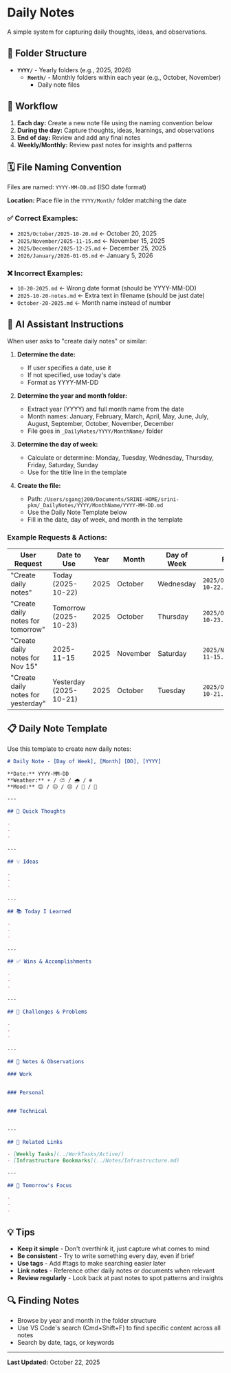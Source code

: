 # Daily Notes

A simple system for capturing daily thoughts, ideas, and observations.

## 📁 Folder Structure

- **`YYYY/`** - Yearly folders (e.g., 2025, 2026)
  - **`Month/`** - Monthly folders within each year (e.g., October, November)
    - Daily note files

## 📝 Workflow

1. **Each day:** Create a new note file using the naming convention below
2. **During the day:** Capture thoughts, ideas, learnings, and observations
3. **End of day:** Review and add any final notes
4. **Weekly/Monthly:** Review past notes for insights and patterns

## 🗓️ File Naming Convention

Files are named: `YYYY-MM-DD.md` (ISO date format)

**Location:** Place file in the `YYYY/Month/` folder matching the date

### ✅ Correct Examples:
- `2025/October/2025-10-20.md` ← October 20, 2025
- `2025/November/2025-11-15.md` ← November 15, 2025
- `2025/December/2025-12-25.md` ← December 25, 2025
- `2026/January/2026-01-05.md` ← January 5, 2026

### ❌ Incorrect Examples:
- `10-20-2025.md` ← Wrong date format (should be YYYY-MM-DD)
- `2025-10-20-notes.md` ← Extra text in filename (should be just date)
- `October-20-2025.md` ← Month name instead of number

## 🤖 AI Assistant Instructions

When user asks to "create daily notes" or similar:

1. **Determine the date:**
   - If user specifies a date, use it
   - If not specified, use today's date
   - Format as YYYY-MM-DD

2. **Determine the year and month folder:**
   - Extract year (YYYY) and full month name from the date
   - Month names: January, February, March, April, May, June, July, August, September, October, November, December
   - File goes in `_DailyNotes/YYYY/MonthName/` folder

3. **Determine the day of week:**
   - Calculate or determine: Monday, Tuesday, Wednesday, Thursday, Friday, Saturday, Sunday
   - Use for the title line in the template

4. **Create the file:**
   - Path: `/Users/sgangj200/Documents/SRINI-HOME/srini-pkm/_DailyNotes/YYYY/MonthName/YYYY-MM-DD.md`
   - Use the Daily Note Template below
   - Fill in the date, day of week, and month in the template

### Example Requests & Actions:

| User Request                       | Date to Use            | Year | Month    | Day of Week | File Path                     |
| ---------------------------------- | ---------------------- | ---- | -------- | ----------- | ----------------------------- |
| "Create daily notes"               | Today (2025-10-22)     | 2025 | October  | Wednesday   | `2025/October/2025-10-22.md`  |
| "Create daily notes for tomorrow"  | Tomorrow (2025-10-23)  | 2025 | October  | Thursday    | `2025/October/2025-10-23.md`  |
| "Create daily notes for Nov 15"    | 2025-11-15             | 2025 | November | Saturday    | `2025/November/2025-11-15.md` |
| "Create daily notes for yesterday" | Yesterday (2025-10-21) | 2025 | October  | Tuesday     | `2025/October/2025-10-21.md`  |

## 📋 Daily Note Template

Use this template to create new daily notes:

```markdown
# Daily Note - [Day of Week], [Month] [DD], [YYYY]

**Date:** YYYY-MM-DD  
**Weather:** ☀️ / ⛅ / 🌧️ / ❄️  
**Mood:** 😊 / 😐 / 😔 / 🤔 / 🎉

---

## 💭 Quick Thoughts

- 
- 
- 

---

## 💡 Ideas

- 
- 
- 

---

## 📚 Today I Learned

- 
- 
- 

---

## ✅ Wins & Accomplishments

- 
- 
- 

---

## 🤔 Challenges & Problems

- 
- 
- 

---

## 📝 Notes & Observations

### Work


### Personal


### Technical


---

## 🔗 Related Links

- [Weekly Tasks](../WorkTasks/Active/)
- [Infrastructure Bookmarks](../Notes/Infrastructure.md)

---

## 🎯 Tomorrow's Focus

- 
- 
- 
```

## 💡 Tips

- **Keep it simple** - Don't overthink it, just capture what comes to mind
- **Be consistent** - Try to write something every day, even if brief
- **Use tags** - Add #tags to make searching easier later
- **Link notes** - Reference other daily notes or documents when relevant
- **Review regularly** - Look back at past notes to spot patterns and insights

## 🔍 Finding Notes

- Browse by year and month in the folder structure
- Use VS Code's search (Cmd+Shift+F) to find specific content across all notes
- Search by date, tags, or keywords

---

**Last Updated:** October 22, 2025

